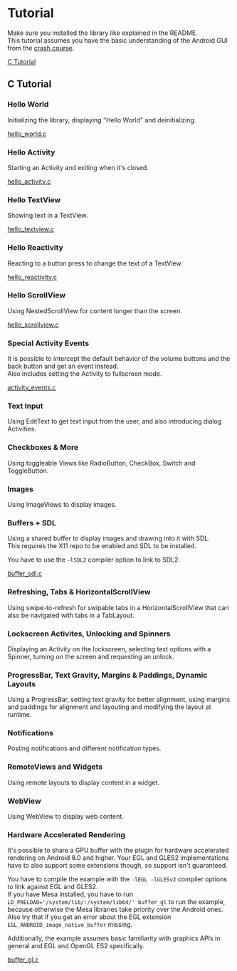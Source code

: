 # Tutorial


Make sure you installed the library like explained in the README.  
This tutorial assumes you have the basic understanding of the Android GUI from the [crash course](https://github.com/tareksander/termux-gui#using-the-plugin).  


[C Tutorial](#ctut)<!-- @IGNORE PREVIOUS: anchor -->  
<!--[C++ Tutorial](#cpptut)<!-- @IGNORE PREVIOUS: anchor -->

<!--The main difference is that the C++ API is object-oriented an the C one is not.  -->



## <a name="ctut"></a>C Tutorial


### Hello World

Initializing the library, displaying "Hello World" and deinitializing.


[hello_world.c](tutorial/c/hello_world.c)


### Hello Activity

Starting an Activity and exiting when it's closed.


[hello_activity.c](tutorial/c/hello_activity.c)


### Hello TextView

Showing text in a TextView.


[hello_textview.c](tutorial/c/hello_textview.c)


### Hello Reactivity

Reacting to a button press to change the text of a TextView.

[hello_reactivity.c](tutorial/c/hello_reactivity.c)



### Hello ScrollView

Using NestedScrollView for content longer than the screen.

[hello_scrollview.c](tutorial/c/hello_scrollview.c)



### Special Activity Events

It is possible to intercept the default behavior of the volume buttons and the back button and get an event instead.  
Also includes setting the Activity to fullscreen mode.


[activity_events.c](tutorial/c/activity_events.c)


### Text Input

Using EditText to get text input from the user, and also introducing dialog Activities.






### Checkboxes & More

Using toggleable Views like RadioButton, CheckBox, Switch and ToggleButton.






### Images

Using ImageViews to display images.






### Buffers + SDL

Using a shared buffer to display images and drawing into it with SDL.  
This requires the X11 repo to be enabled and SDL to be installed.  
  
You have to use the `-lSDL2` compiler option to link to SDL2.


[buffer_sdl.c](tutorial/c/buffer_sdl.c)


### Refreshing, Tabs & HorizontalScrollView


Using swipe-to-refresh for swipable tabs in a HorizontalScrollView that can also be navigated with tabs in a TabLayout.




### Lockscreen Activites, Unlocking and Spinners

Displaying an Activity on the lockscreen, selecting text options with a Spinner, turning on the screen and requesting an unlock.





### ProgressBar, Text Gravity, Margins & Paddings, Dynamic Layouts

Using a ProgressBar, setting text gravity for better alignment, using margins and paddings for alignment and layouting and modifying the layout at runtime.





### Notifications

Posting notifications and different notification types.





### RemoteViews and Widgets

Using remote layouts to display content in a widget.





### WebView

Using WebView to display web content.





### Hardware Accelerated Rendering

It's possible to share a GPU buffer with the plugin for hardware accelerated rendering on Android 8.0 and higher. Your EGL and GLES2 implementations have to also support some extensions though, so support isn't guaranteed.  
  
You have to compile the example with the `-lEGL -lGLESv2` compiler options to link against EGL and GLES2.  
If you have Mesa installed, you have to run `LD_PRELOAD='/system/lib/:/system/lib64/' buffer_gl` to run the example, because otherwise the Mesa libraries take priority over the Android ones. Also try that if you get an error about the EGL extension `EGL_ANDROID_image_native_buffer` missing.  
  
Additionally, the example assumes basic familiarity with graphics APIs in general and EGL and OpenGL ES2 specifically.

[buffer_gl.c](tutorial/c/buffer_gl.c)








<!--## <a name="cpptut"></a>C++ Tutorial-->





 
